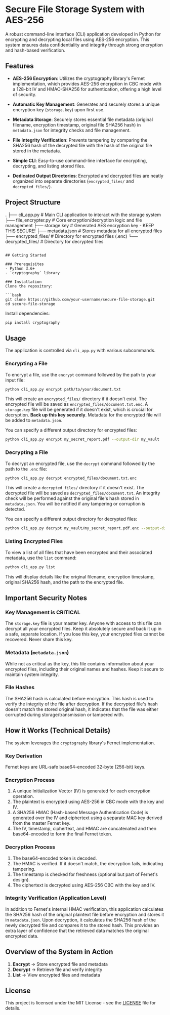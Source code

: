 


# Secure File Storage System with AES-256

A robust command-line interface (CLI) application developed in Python for encrypting and decrypting local files using AES-256 encryption. This system ensures data confidentiality and integrity through strong encryption and hash-based verification.

## Features

- **AES-256 Encryption**: Utilizes the cryptography library's Fernet implementation, which provides AES-256 encryption in CBC mode with a 128-bit IV and HMAC-SHA256 for authentication, offering a high level of security.
  
- **Automatic Key Management**: Generates and securely stores a unique encryption key (`storage.key`) upon first use.

- **Metadata Storage**: Securely stores essential file metadata (original filename, encryption timestamp, original file SHA256 hash) in `metadata.json` for integrity checks and file management.

- **File Integrity Verification**: Prevents tampering by comparing the SHA256 hash of the decrypted file with the hash of the original file stored in the metadata.

- **Simple CLI**: Easy-to-use command-line interface for encrypting, decrypting, and listing stored files.

- **Dedicated Output Directories**: Encrypted and decrypted files are neatly organized into separate directories (`encrypted_files/` and `decrypted_files/`).

## Project Structure

.
├── cli_app.py          # Main CLI application to interact with the storage system
├── file_encrypter.py   # Core encryption/decryption logic and file management
├── storage.key         # Generated AES encryption key - KEEP THIS SECURE!
├── metadata.json       # Stores metadata for all encrypted files
├── encrypted_files/    # Directory for encrypted files (.enc)
└── decrypted_files/    # Directory for decrypted files
```

## Getting Started

### Prerequisites
- Python 3.6+
- `cryptography` library

### Installation
Clone the repository:

```bash
git clone https://github.com/your-username/secure-file-storage.git
cd secure-file-storage
```

Install dependencies:

```bash
pip install cryptography
```

## Usage

The application is controlled via `cli_app.py` with various subcommands.

### Encrypting a File
To encrypt a file, use the `encrypt` command followed by the path to your input file:

```bash
python cli_app.py encrypt path/to/your/document.txt
```

This will create an `encrypted_files/` directory if it doesn't exist. The encrypted file will be saved as `encrypted_files/document.txt.enc`. A `storage.key` file will be generated if it doesn't exist, which is crucial for decryption. **Back up this key securely**. Metadata for the encrypted file will be added to `metadata.json`.

You can specify a different output directory for encrypted files:

```bash
python cli_app.py encrypt my_secret_report.pdf --output-dir my_vault
```

### Decrypting a File
To decrypt an encrypted file, use the `decrypt` command followed by the path to the `.enc` file:

```bash
python cli_app.py decrypt encrypted_files/document.txt.enc
```

This will create a `decrypted_files/` directory if it doesn't exist. The decrypted file will be saved as `decrypted_files/document.txt`. An integrity check will be performed against the original file's hash stored in `metadata.json`. You will be notified if any tampering or corruption is detected.

You can specify a different output directory for decrypted files:

```bash
python cli_app.py decrypt my_vault/my_secret_report.pdf.enc --output-dir retrieved_documents
```

### Listing Encrypted Files
To view a list of all files that have been encrypted and their associated metadata, use the `list` command:

```bash
python cli_app.py list
```

This will display details like the original filename, encryption timestamp, original SHA256 hash, and the path to the encrypted file.

## Important Security Notes

### Key Management is CRITICAL
The `storage.key` file is your master key. Anyone with access to this file can decrypt all your encrypted files. Keep it absolutely secure and back it up in a safe, separate location. If you lose this key, your encrypted files cannot be recovered. Never share this key.

### Metadata (`metadata.json`)
While not as critical as the key, this file contains information about your encrypted files, including their original names and hashes. Keep it secure to maintain system integrity.

### File Hashes
The SHA256 hash is calculated before encryption. This hash is used to verify the integrity of the file after decryption. If the decrypted file's hash doesn't match the stored original hash, it indicates that the file was either corrupted during storage/transmission or tampered with.

## How it Works (Technical Details)

The system leverages the `cryptography` library's Fernet implementation.

### Key Derivation
Fernet keys are URL-safe base64-encoded 32-byte (256-bit) keys.

### Encryption Process
1. A unique Initialization Vector (IV) is generated for each encryption operation.
2. The plaintext is encrypted using AES-256 in CBC mode with the key and IV.
3. A SHA256 HMAC (Hash-based Message Authentication Code) is generated over the IV and ciphertext using a separate MAC key derived from the master Fernet key.
4. The IV, timestamp, ciphertext, and HMAC are concatenated and then base64-encoded to form the final Fernet token.

### Decryption Process
1. The base64-encoded token is decoded.
2. The HMAC is verified. If it doesn't match, the decryption fails, indicating tampering.
3. The timestamp is checked for freshness (optional but part of Fernet's design).
4. The ciphertext is decrypted using AES-256 CBC with the key and IV.

### Integrity Verification (Application Level)
In addition to Fernet's internal HMAC verification, this application calculates the SHA256 hash of the original plaintext file before encryption and stores it in `metadata.json`. Upon decryption, it calculates the SHA256 hash of the newly decrypted file and compares it to the stored hash. This provides an extra layer of confidence that the retrieved data matches the original encrypted data.

## Overview of the System in Action

1. **Encrypt** → Store encrypted file and metadata
2. **Decrypt** → Retrieve file and verify integrity
3. **List** → View encrypted files and metadata

## License

This project is licensed under the MIT License - see the [LICENSE](LICENSE) file for details.
```

